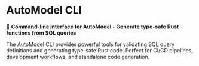# AutoModel CLI

🔧 **Command-line interface for AutoModel - Generate type-safe Rust functions from SQL queries**

The AutoModel CLI provides powerful tools for validating SQL query definitions and generating type-safe Rust code. Perfect for CI/CD pipelines, development workflows, and standalone code generation.
